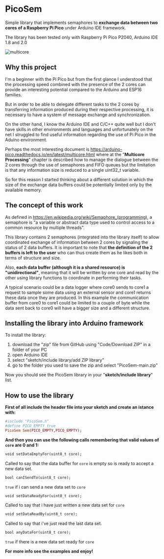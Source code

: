 # PicoSem
Simple library that implements semaphores to **exchange data between two cores of a Raspberry Pi Pico** under Arduino IDE framework.

The library has been tested only with Raspberry Pi Pico P2040,  Arduino IDE 1.8 and 2.0

![multicore](https://user-images.githubusercontent.com/94467184/227287932-86e3caef-43c6-4c5b-bab0-bbf243b89ef1.jpg)

## **Why this project**
I'm a beginner with the Pi Pico but from the first glance I understood that the processing speed combined with the presence of the 2 cores can provide an interesting potential compared to the Arduino and ESP16 families.

But in order to be able to delegate different tasks to the 2 cores by transferring information produced during their respective processing, it is necessary to have a system of message exchange and synchronization.

On the other hand, I know the Arduino IDE and C/C++ quite well but I don't have skills in other environments and languages and unfortunately on the net I struggled to find useful information regarding the use of Pi Pico in the Aduino environment.

Perhaps the most interesting document is https://arduino-pico.readthedocs.io/en/latest/multicore.html where at the "**Multicore Processing**" chapter is described how to manage the dialogue between the 2 cores through the use of semaphores and FIFO queues but the limitation is that any information size is reduced to a single uint32_t variable.

So for this reason I started thinking about a different solution in which the size of the exchange data buffers could be potentially limited only by the available memory.

## **The concept of this work**
As defined in https://en.wikipedia.org/wiki/Semaphore_(programming), a semaphore is "a variable or abstract data type used to control access to a common resource by multiple threads".

This library contains 2 semaphores (integrated into the library itself) to allow coordinated exchange of information between 2 cores by signaling the status of 2 data buffers.
It is important to note that **the definition of the 2 buffers is left to the user** who can thus create them as he likes both in terms of structure and size.

Also, **each data buffer (although it is a shared resource) is "unidirectional"**, meaning that it will be written by one core and read by the other using library functions to coordinate in performing their tasks.

A typical scenario could be a data logger where core0 sends to core1 a request to sample some data using an external sensor and core1 returns these data once they are produced. In this example the communication buffer from core0 to core1 could be limited to a couple of byte while the data sent back to core0 will have a bigger size and a different structure.

## **Installing the library into Arduino framework**
To install the library:

1. download the "zip" file from GitHub using "Code/Download ZIP" in a folder of your PC
2. open Arduino IDE
3. select "sketch/include library/add ZIP library"
4. go to the folder you used to save the zip and select "PicoSem-main.zip"

Now you should see the PicoSem library in your "**sketch/include library**" list.

## **How to use the library**
**First of all include the header file into your sketch and create an istance with:**
```ruby
#include "PicoSem.h"
#define PICO_EMPTY true
PicoSem Sem(PICO_EMPTY,PICO_EMPTY);
```
**And then you can use the following calls remembering that valid values of `core` are 0 and 1:**
```ruby
void setDataEmptyFor(uint8_t core);
```
Called to say that the data buffer for `core` is empty so is ready to accept a new data set.
```ruby
bool canISendTo(uint8_t core);
```
`true` if i can send a new data set to `core`
```ruby
void setDataReadyFor(uint8_t core);
```
Called to say that i have just written a new data set for `core`
```ruby
void setDataReadBy(uint8_t core);
```
Called to say that i've just read the last data set.
```ruby
bool anyDataFor(uint8_t core);
```
`true` if there is a new data set ready for `core`

**For more info see the examples and enjoy!**
